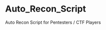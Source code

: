# Auto_Recon_Script
Auto Recon Script for Pentesters / CTF Players

                                                                             
                                                                             
